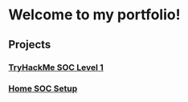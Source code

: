 # Welcome to my portfolio!

## Projects
### [TryHackMe SOC Level 1](main/thmsoclevel1.md)
### [Home SOC Setup](main/homesoc.md)

